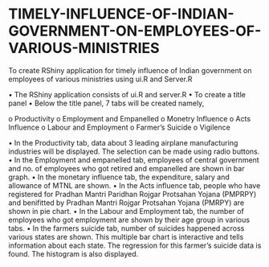 # TIMELY-INFLUENCE-OF-INDIAN-GOVERNMENT-ON-EMPLOYEES-OF-VARIOUS-MINISTRIES
To create RShiny application for timely influence of Indian government on employees of various ministries using ui.R and Server.R

•	The RShiny application consists of ui.R and server.R
•	To create a title panel
•	Below the title panel, 7 tabs will be created namely,
  
  o	Productivity
  o	Employment and Empanelled
  o	Monetry Influence
  o	Acts Influence
  o	Labour and Employment
  o	Farmer’s Suicide
  o	Vigilence

•	In the Productivity tab, data about 3 leading airplane manufacturing industries will be displayed. The selection can be made using radio buttons.
•	In the Employment and empanelled tab, employees of central government and no. of employees who got retired and empanelled are shown in bar graph.
•	In the monetary influence tab, the expenditure, salary and allowance of MTNL are shown.
•	In the Acts influence tab, people who have registered for Pradhan Mantri Paridhan Rojgar Protsahan Yojana (PMPRPY) and benifitted by Pradhan Mantri Rojgar Protsahan Yojana (PMRPY) are shown in pie chart.
•	In the Labour and Employment tab, the number of employees who got employment are shown by their age group in various tabs.
•	In the farmers suicide tab, number of suicides happened across various states are shown. This multiple bar chart is interactive and tells information about each state.	The regression for this farmer’s suicide data is found. The histogram is also displayed.
